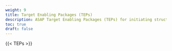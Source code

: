 ```yaml
---
weight: 9
title: Target Enabling Packages (TEPs)
description: ASAP Target Enabling Packages (TEPs) for initiating structure-based drug discovery programs
toc: true
draft: false
---
```


{{< TEPs >}}
